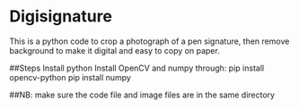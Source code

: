 # Digisignature
This is a python code to crop a photograph of a pen signature, then remove background to make it digital and easy to copy on paper.

##Steps
Install python
Install OpenCV and numpy through:
    pip install opencv-python
    pip install numpy
    
##NB: make sure the code file and image files are in the same directory
